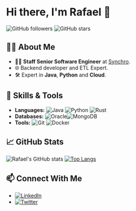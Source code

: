 # Hi there, I'm Rafael 👋

![GitHub followers](https://img.shields.io/github/followers/zlovtnik?style=social)
![GitHub stars](https://img.shields.io/github/stars/zlovtnik?style=social)

## 👨‍💻 About Me
- 🧑‍💼 **Staff Senior Software Engineer** at [Synchro](https://synchro.com.br).
- 🌐 Backend developer and ETL Expert.
- 🛠️ Expert in **Java**, **Python** and **Cloud**.

## 🚀 Skills & Tools
- **Languages:** ![Java](https://img.shields.io/badge/Java-5382A1?logo=java&logoColor=white&style=flat) ![Python](https://img.shields.io/badge/Python-FFD700?logo=java&logoColor=white&style=flat) ![Rust](https://img.shields.io/badge/Rust-DEA584?logo=rustf&logoColor=white&style=flat)
- **Databases:** ![Oracle](https://img.shields.io/badge/Oracle-F80000?logo=oracle&logoColor=white&style=flat)![MongoDB](https://img.shields.io/badge/MongoDB-4DB33D?logo=mongodb&logoColor=white&style=flat)
- **Tools:** ![Git](https://img.shields.io/badge/Git-F05032?logo=git&logoColor=white&style=flat) ![Docker](https://img.shields.io/badge/Docker-2496ED?logo=docker&logoColor=white&style=flat)

## 📈 GitHub Stats
![Rafael's GitHub stats](https://github-readme-stats.vercel.app/api?username=zlovtnik&show_icons=true&theme=radical)
[![Top Langs](https://github-readme-stats.vercel.app/api/top-langs/?username=zlovtnik&layout=compact&theme=radical)](https://github.com/anuraghazra/github-readme-stats)

## 📫 Connect With Me
- [![LinkedIn](https://img.shields.io/badge/LinkedIn-racasantos-blue?logo=linkedin&style=flat)](https://www.linkedin.com/in/racasantos/)
- [![Twitter](https://img.shields.io/badge/Twitter-@zlrme-1DA1F2?logo=twitter&logoColor=white)](https://twitter.com/zlrme)
